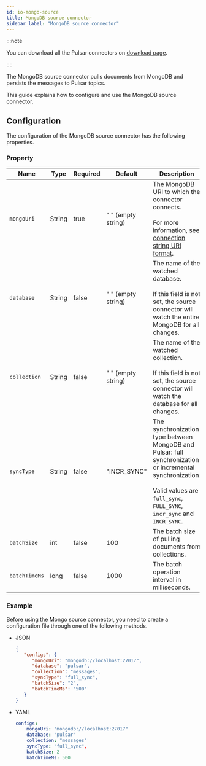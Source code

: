 ```yaml
---
id: io-mongo-source
title: MongoDB source connector
sidebar_label: "MongoDB source connector"
---
```


:::note

You can download all the Pulsar connectors on [download page](https://pulsar.apache.org/download).

::::

The MongoDB source connector pulls documents from MongoDB and persists the messages to Pulsar topics.

This guide explains how to configure and use the MongoDB source connector.

## Configuration

The configuration of the MongoDB source connector has the following properties.

### Property

| Name          | Type   | Required | Default            | Description                                                                                                                                                                                    |
|---------------|--------|----------|--------------------|------------------------------------------------------------------------------------------------------------------------------------------------------------------------------------------------|
| `mongoUri`    | String | true     | " " (empty string) | The MongoDB URI to which the connector connects. <br /><br />For more information, see [connection string URI format](https://docs.mongodb.com/manual/reference/connection-string/).           |
| `database`    | String | false    | " " (empty string) | The name of the watched database. <br /><br />If this field is not set, the source connector will watch the entire MongoDB for all changes.                                                    |
| `collection`  | String | false    | " " (empty string) | The name of the watched collection. <br /><br />If this field is not set, the source connector will watch the database for all changes.                                                        |
| `syncType`    | String | false    | "INCR_SYNC"        | The synchronization type between MongoDB and Pulsar: full synchronization or incremental synchronization. <br /><br /> Valid values are `full_sync`, `FULL_SYNC`, `incr_sync` and `INCR_SYNC`. |
| `batchSize`   | int    | false    | 100                | The batch size of pulling documents from collections.                                                                                                                                          |
| `batchTimeMs` | long   | false    | 1000               | The batch operation interval in milliseconds.                                                                                                                                                  |

### Example

Before using the Mongo source connector, you need to create a configuration file through one of the following methods.

* JSON

  ```json
  {
     "configs": {
        "mongoUri": "mongodb://localhost:27017",
        "database": "pulsar",
        "collection": "messages",
        "syncType": "full_sync",
        "batchSize": "2",
        "batchTimeMs": "500"
     }
  }
  ```

* YAML

  ```yaml
  configs:
      mongoUri: "mongodb://localhost:27017"
      database: "pulsar"
      collection: "messages"
      syncType: "full_sync",
      batchSize: 2
      batchTimeMs: 500
  ```

